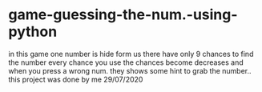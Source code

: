 # game-guessing-the-num.-using-python
in this game one number is hide form us there have only 9 chances to find the number
every chance you use the chances become decreases and when you press a wrong num. they 
shows some hint to grab the number..
this project was done by me 
29/07/2020
